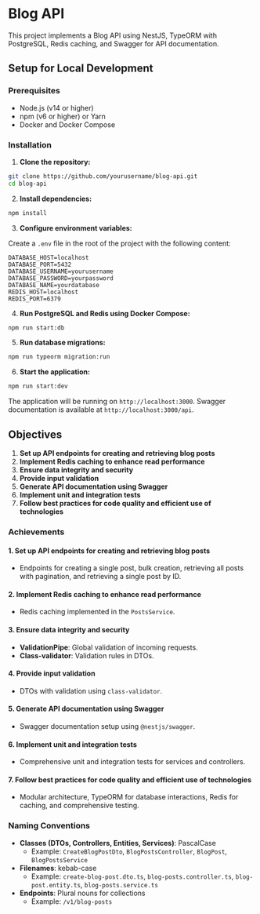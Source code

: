 # Blog API

This project implements a Blog API using NestJS, TypeORM with PostgreSQL, Redis caching, and Swagger for API documentation.

## Setup for Local Development

### Prerequisites

- Node.js (v14 or higher)
- npm (v6 or higher) or Yarn
- Docker and Docker Compose

### Installation

1. **Clone the repository:**

```sh
git clone https://github.com/yourusername/blog-api.git
cd blog-api
```

2. **Install dependencies:**

```sh
npm install
```

3. **Configure environment variables:**

Create a `.env` file in the root of the project with the following content:

```env
DATABASE_HOST=localhost
DATABASE_PORT=5432
DATABASE_USERNAME=yourusername
DATABASE_PASSWORD=yourpassword
DATABASE_NAME=yourdatabase
REDIS_HOST=localhost
REDIS_PORT=6379
```

4. **Run PostgreSQL and Redis using Docker Compose:**

```sh
npm run start:db
```

5. **Run database migrations:**

```sh
npm run typeorm migration:run
```

6. **Start the application:**

```sh
npm run start:dev
```

The application will be running on `http://localhost:3000`. Swagger documentation is available at `http://localhost:3000/api`.

## Objectives

1. **Set up API endpoints for creating and retrieving blog posts**
2. **Implement Redis caching to enhance read performance**
3. **Ensure data integrity and security**
4. **Provide input validation**
5. **Generate API documentation using Swagger**
6. **Implement unit and integration tests**
7. **Follow best practices for code quality and efficient use of technologies**

### Achievements

#### 1. Set up API endpoints for creating and retrieving blog posts

- Endpoints for creating a single post, bulk creation, retrieving all posts with pagination, and retrieving a single post by ID.

#### 2. Implement Redis caching to enhance read performance

- Redis caching implemented in the `PostsService`.

#### 3. Ensure data integrity and security

- **ValidationPipe**: Global validation of incoming requests.
- **Class-validator**: Validation rules in DTOs.

#### 4. Provide input validation

- DTOs with validation using `class-validator`.

#### 5. Generate API documentation using Swagger

- Swagger documentation setup using `@nestjs/swagger`.

#### 6. Implement unit and integration tests

- Comprehensive unit and integration tests for services and controllers.

#### 7. Follow best practices for code quality and efficient use of technologies

- Modular architecture, TypeORM for database interactions, Redis for caching, and comprehensive testing.

### Naming Conventions

- **Classes (DTOs, Controllers, Entities, Services)**: PascalCase
  - Example: `CreateBlogPostDto`, `BlogPostsController`, `BlogPost`, `BlogPostsService`
- **Filenames**: kebab-case
  - Example: `create-blog-post.dto.ts`, `blog-posts.controller.ts`, `blog-post.entity.ts`, `blog-posts.service.ts`
- **Endpoints**: Plural nouns for collections
  - Example: `/v1/blog-posts`
